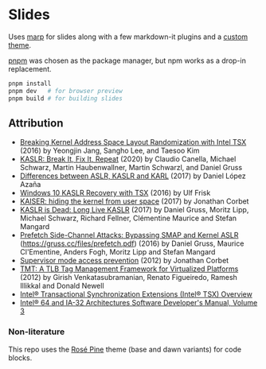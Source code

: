 # Slides

Uses [marp](https://marp.app) for slides along with a few markdown-it plugins and a [custom theme](https://github.com/JaninaWibker/marp-theme).

[pnpm](https://pnpm.io) was chosen as the package manager, but npm works as a drop-in replacement.

```sh
pnpm install
pnpm dev   # for browser preview
pnpm build # for building slides
```

## Attribution

- [Breaking Kernel Address Space Layout Randomization with Intel TSX](https://dl.acm.org/doi/10.1145/2976749.2978321) (2016) by Yeongjin Jang, Sangho Lee, and Taesoo Kim
- [KASLR: Break It, Fix It, Repeat](https://doi.org/10.1145/3320269.3384747) (2020) by Claudio Canella, Michael Schwarz, Martin Haubenwallner, Martin Schwarzl, and Daniel Gruss
- [Differences between ASLR, KASLR and KARL](https://www.daniloaz.com/en/differences-between-aslr-kaslr-and-karl/) (2017) by Daniel López Azaña
- [Windows 10 KASLR Recovery with TSX](https://blog.frizk.net/2016/11/windows-10-kaslr-recovery-with-tsx.html) (2016) by Ulf Frisk
- [KAISER: hiding the kernel from user space](https://lwn.net/Articles/738975/) (2017) by Jonathan Corbet
- [KASLR is Dead: Long Live KASLR](https://gruss.cc/files/kaiser.pdf) (2017) by Daniel Gruss, Moritz Lipp, Michael Schwarz, Richard Fellner, Clémentine Maurice and Stefan Mangard
- [Prefetch Side-Channel Attacks: Bypassing SMAP and Kernel ASLR]() (https://gruss.cc/files/prefetch.pdf) (2016) by Daniel Gruss, Maurice Cl'Ementine,  Anders Fogh, Moritz Lipp and Stefan Mangard
- [Supervisor mode access prevention](https://lwn.net/Articles/517475/) (2012) by Jonathan Corbet
- [TMT: A TLB Tag Management Framework for Virtualized Platforms](https://link.springer.com/article/10.1007/s10766-011-0189-y) (2012) by Girish Venkatasubramanian,  Renato Figueiredo,  Ramesh Illikkal and Donald Newell
- [Intel® Transactional Synchronization Extensions (Intel® TSX) Overview](https://www.intel.com/content/www/us/en/docs/cpp-compiler/developer-guide-reference/2021-8/tsx-programming-considerations-ov.html)
- [Intel® 64 and IA-32 Architectures Software Developer's Manual, Volume 3](https://www.intel.com/content/www/us/en/developer/articles/technical/intel-sdm.html)

### Non-literature

This repo uses the [Rosé Pine](https://rosepinetheme.com/) theme (base and dawn variants) for code blocks.
